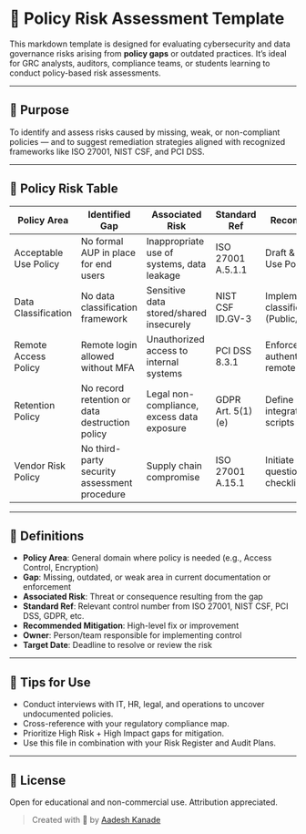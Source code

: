 # 📄 Policy Risk Assessment Template

This markdown template is designed for evaluating cybersecurity and data governance risks arising from **policy gaps** or outdated practices. It’s ideal for GRC analysts, auditors, compliance teams, or students learning to conduct policy-based risk assessments.

---

## 🎯 Purpose

To identify and assess risks caused by missing, weak, or non-compliant policies — and to suggest remediation strategies aligned with recognized frameworks like ISO 27001, NIST CSF, and PCI DSS.

---

## 📌 Policy Risk Table

| **Policy Area**       | **Identified Gap**                             | **Associated Risk**                        | **Standard Ref**  | **Recommended Mitigation**                                              | **Owner**        | **Target Date** |
| --------------------- | ---------------------------------------------- | ------------------------------------------ | ----------------- | ----------------------------------------------------------------------- | ---------------- | --------------- |
| Acceptable Use Policy | No formal AUP in place for end users           | Inappropriate use of systems, data leakage | ISO 27001 A.5.1.1 | Draft & enforce Acceptable Use Policy                                   | IT Compliance    | 2024-08-30      |
| Data Classification   | No data classification framework               | Sensitive data stored/shared insecurely    | NIST CSF ID.GV-3  | Implement a 3-tier classification policy (Public/Internal/Confidential) | Security Officer | 2024-09-15      |
| Remote Access Policy  | Remote login allowed without MFA               | Unauthorized access to internal systems    | PCI DSS 8.3.1     | Enforce multi-factor authentication (MFA) for all remote access         | Network Admin    | 2024-09-01      |
| Retention Policy      | No record retention or data destruction policy | Legal non-compliance, excess data exposure | GDPR Art. 5(1)(e) | Define retention schedules, integrate auto-deletion scripts             | Data Governance  | 2024-10-01      |
| Vendor Risk Policy    | No third-party security assessment procedure   | Supply chain compromise                    | ISO 27001 A.15.1  | Initiate vendor security questionnaire & onboarding checklist           | Risk Manager     | 2024-08-20      |

---

## 📘 Definitions

* **Policy Area**: General domain where policy is needed (e.g., Access Control, Encryption)
* **Gap**: Missing, outdated, or weak area in current documentation or enforcement
* **Associated Risk**: Threat or consequence resulting from the gap
* **Standard Ref**: Relevant control number from ISO 27001, NIST CSF, PCI DSS, GDPR, etc.
* **Recommended Mitigation**: High-level fix or improvement
* **Owner**: Person/team responsible for implementing control
* **Target Date**: Deadline to resolve or review the risk

---

## 🧩 Tips for Use

* Conduct interviews with IT, HR, legal, and operations to uncover undocumented policies.
* Cross-reference with your regulatory compliance map.
* Prioritize High Risk + High Impact gaps for mitigation.
* Use this file in combination with your Risk Register and Audit Plans.
---

## 🔗 License

Open for educational and non-commercial use. Attribution appreciated.

> Created with 💼 by [Aadesh Kanade](https://github.com/aadeshkanade)
